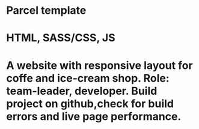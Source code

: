# Parcel template
# HTML, SASS/CSS, JS
# A website with responsive layout for coffe and ice-cream shop. Role: team-leader, developer. Build project on github,check for build errors and live page performance.
